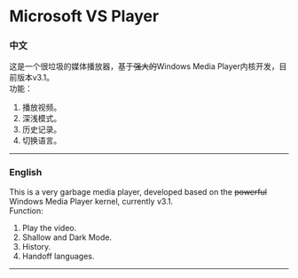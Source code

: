 # Microsoft VS Player
### 中文  
这是一个很垃圾的媒体播放器，基于~~强大的~~Windows Media Player内核开发，目前版本v3.1。  
功能：  
1. 播放视频。
2. 深浅模式。
3. 历史记录。
4. 切换语言。
---
### English
This is a very garbage media player, developed based on the ~~powerful~~ Windows Media Player kernel, currently v3.1.  
Function:  
1. Play the video.
2. Shallow and Dark Mode.
3. History.
4. Handoff languages.
---
